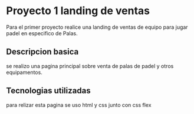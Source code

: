 # Proyecto 1 landing de ventas
Para el primer proyecto realice una landing de ventas de equipo para jugar padel en especifico de Palas.
## Descripcion basica
se realizo una pagina principal sobre venta de palas de padel y otros equipamentos.
## Tecnologias utilizadas
para relizar esta pagina se uso html y css junto con css flex 